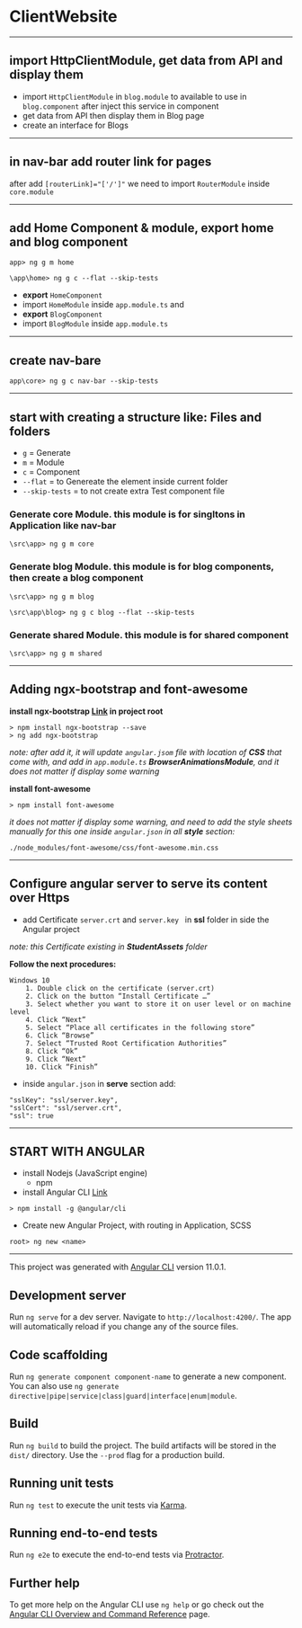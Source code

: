 # ClientWebsite
---
## import HttpClientModule, get data from API and display them
- import ``HttpClientModule`` in ``blog.module`` to available to use in ``blog.component`` after inject this service in component
- get data from API then display them in Blog page
- create an interface for Blogs
---
## in nav-bar add router link for pages
after add ``[routerLink]="['/']"`` we need to import ``RouterModule`` inside ``core.module``

---
## add Home Component & module, export home and blog component
```
app> ng g m home

\app\home> ng g c --flat --skip-tests
```
- **export** ``HomeComponent``
- import ``HomeModule`` inside ``app.module.ts``
and
- **export** ``BlogComponent``
- import ``BlogModule`` inside ``app.module.ts``


---
## create nav-bare
```
app\core> ng g c nav-bar --skip-tests
```


---
## start with creating a structure like: Files and folders 
- ``g`` = Generate
- ``m`` = Module
- ``c`` = Component
- ``--flat`` = to Genereate the element inside current folder
- ``--skip-tests`` = to not create extra Test component file

### Generate core Module. this module is for singltons in Application like nav-bar
``` 
\src\app> ng g m core 
```

### Generate blog Module. this module is for blog components, then create a blog component
``` 
\src\app> ng g m blog 

\src\app\blog> ng g c blog --flat --skip-tests
```

### Generate shared Module. this module is for shared component
``` 
\src\app> ng g m shared 
```

---
## Adding ngx-bootstrap and font-awesome
**install ngx-bootstrap [Link](https://valor-software.com/ngx-bootstrap/#/) in project root**
```
> npm install ngx-bootstrap --save
> ng add ngx-bootstrap 
```
*note: after add it, it will update ``angular.jsom`` file with location of **CSS** that come with, and add in ``app.module.ts`` **BrowserAnimationsModule**, and it does not matter if display some warning*

**install font-awesome**
```
> npm install font-awesome
```

*it does not matter if display some warning, and need to add the style sheets manually for this one inside ``angular.json`` in all **style** section:*
```
./node_modules/font-awesome/css/font-awesome.min.css
```
---
## Configure angular server to serve its content over Https
- add Certificate ``server.crt`` and ``server.key `` in **ssl** folder in side the Angular project

*note: this Certificate existing in **StudentAssets** folder* 

**Follow the next procedures:**
```
Windows 10
	1. Double click on the certificate (server.crt)
	2. Click on the button “Install Certificate …”
	3. Select whether you want to store it on user level or on machine level
	4. Click “Next”
	5. Select “Place all certificates in the following store”
	6. Click “Browse”
	7. Select “Trusted Root Certification Authorities”
	8. Click “Ok”
	9. Click “Next”
	10. Click “Finish”
```
- inside ``angular.json`` in **serve** section add:
```
"sslKey": "ssl/server.key",
"sslCert": "ssl/server.crt",
"ssl": true
```
---
## START WITH ANGULAR
- install Nodejs (JavaScript engine)
    - npm
- install Angular CLI [Link](https://cli.angular.io/)
```
> npm install -g @angular/cli
```
- Create new Angular Project, with routing in Application, SCSS 
```
root> ng new <name>
```
---
This project was generated with [Angular CLI](https://github.com/angular/angular-cli) version 11.0.1.

## Development server

Run `ng serve` for a dev server. Navigate to `http://localhost:4200/`. The app will automatically reload if you change any of the source files.

## Code scaffolding

Run `ng generate component component-name` to generate a new component. You can also use `ng generate directive|pipe|service|class|guard|interface|enum|module`.

## Build

Run `ng build` to build the project. The build artifacts will be stored in the `dist/` directory. Use the `--prod` flag for a production build.

## Running unit tests

Run `ng test` to execute the unit tests via [Karma](https://karma-runner.github.io).

## Running end-to-end tests

Run `ng e2e` to execute the end-to-end tests via [Protractor](http://www.protractortest.org/).

## Further help

To get more help on the Angular CLI use `ng help` or go check out the [Angular CLI Overview and Command Reference](https://angular.io/cli) page.
